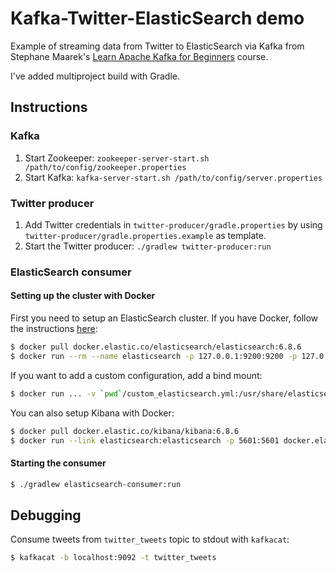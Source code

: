 # Kafka-Twitter-ElasticSearch demo

Example of streaming data from Twitter to ElasticSearch via Kafka from Stephane Maarek's [Learn Apache Kafka for Beginners](https://www.udemy.com/course/apache-kafka/) course.

I've added multiproject build with Gradle.

## Instructions

### Kafka

1. Start Zookeeper: `zookeeper-server-start.sh /path/to/config/zookeeper.properties`
1. Start Kafka: `kafka-server-start.sh /path/to/config/server.properties`

### Twitter producer

1. Add Twitter credentials in `twitter-producer/gradle.properties` by using `twitter-producer/gradle.properties.example` as template.
1. Start the Twitter producer: `./gradlew twitter-producer:run`

### ElasticSearch consumer

#### Setting up the cluster with Docker

First you need to setup an ElasticSearch cluster. If you have Docker, follow the instructions [here](https://www.elastic.co/guide/en/elasticsearch/reference/6.8/docker.html):

```bash
$ docker pull docker.elastic.co/elasticsearch/elasticsearch:6.8.6
$ docker run --rm --name elasticsearch -p 127.0.0.1:9200:9200 -p 127.0.0.1:9300:9300 -e "discovery.type=single-node" docker.elastic.co/elasticsearch/elasticsearch:6.8.6
```

If you want to add a custom configuration, add a bind mount:

```bash
$ docker run ... -v `pwd`/custom_elasticsearch.yml:/usr/share/elasticsearch/config/elasticsearch.yml:ro
```

You can also setup Kibana with Docker:

```bash
$ docker pull docker.elastic.co/kibana/kibana:6.8.6
$ docker run --link elasticsearch:elasticsearch -p 5601:5601 docker.elastic.co/kibana/kibana:6.8.6
```

#### Starting the consumer

```bash
$ ./gradlew elasticsearch-consumer:run
```

## Debugging

Consume tweets from `twitter_tweets` topic to stdout with `kafkacat`:

```bash
$ kafkacat -b localhost:9092 -t twitter_tweets
```
